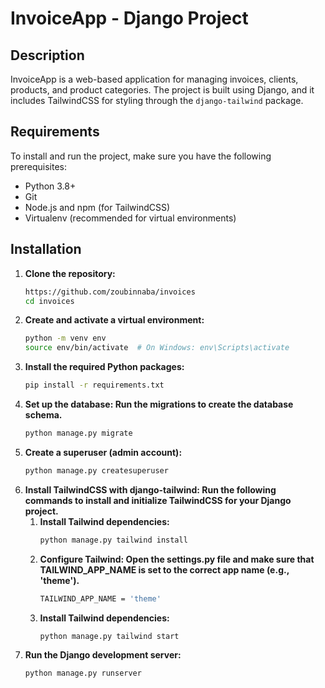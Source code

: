 # InvoiceApp - Django Project

## Description
InvoiceApp is a web-based application for managing invoices, clients, products, and product categories. The project is built using Django, and it includes TailwindCSS for styling through the `django-tailwind` package.

## Requirements

To install and run the project, make sure you have the following prerequisites:

- Python 3.8+
- Git
- Node.js and npm (for TailwindCSS)
- Virtualenv (recommended for virtual environments)

## Installation

1. **Clone the repository:**
   ```bash
   https://github.com/zoubinnaba/invoices
   cd invoices

2. **Create and activate a virtual environment:**
   ```bash
   python -m venv env
   source env/bin/activate  # On Windows: env\Scripts\activate

3. **Install the required Python packages:**
    ```bash
   pip install -r requirements.txt
   
4. **Set up the database: Run the migrations to create the database schema.**
   ```bash
   python manage.py migrate

5. **Create a superuser (admin account):**
   ```bash
   python manage.py createsuperuser

6. **Install TailwindCSS with django-tailwind: Run the following commands to install and initialize TailwindCSS for your Django project.**
   1. **Install Tailwind dependencies:**
      ```bash
      python manage.py tailwind install
   2. **Configure Tailwind: Open the settings.py file and make sure that TAILWIND_APP_NAME is set to the correct app name (e.g., 'theme').**
      ```bash
      TAILWIND_APP_NAME = 'theme'
   3. **Install Tailwind dependencies:**
      ```bash
      python manage.py tailwind start

7. **Run the Django development server:**
   ```bash
   python manage.py runserver
